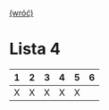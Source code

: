 [(wróć)](../)

# Lista 4
| 1 | 2 | 3 | 4 | 5 | 6 |
|---|---|---|---|---|---|
| X | X | X | X | X |   |
